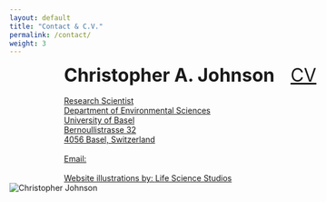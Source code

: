 ```yaml
---
layout: default
title: "Contact & C.V."
permalink: /contact/
weight: 3
---
```


<div class="content-left" style="margin-left: 10vw;">
  <span style="white-space: nowrap; font-size: 2rem;">
    <strong>Christopher A. Johnson</strong>
    <a href="/PDFs/CV_Johnson.pdf" target="_blank" style="margin-left: 2vw;">CV
  </span><br>
  Research Scientist<br>
  Department of Environmental Sciences<br>
  University of Basel<br>
  Bernoullistrasse 32<br>
  4056 Basel, Switzerland<br>
  <br>
  <span style="white-space: nowrap;">
    Email: <script> document.write('<a href="mailto:c.johnson@unibas.ch">c.johnson@unibas.ch</a>'); </script><br>
  </span>
  <br>
  <span style="white-space: nowrap;">
    Website illustrations by: <a href="https://www.lifesciencestudios.com/" target="_blank">Life Science Studios</a>
  </span>
</div>
<div class="content-right">
  <img src="{{ '/images/Chris_field.jpg' | relative_url }}" alt="Christopher Johnson" style="max-height: 8in;">
</div>
